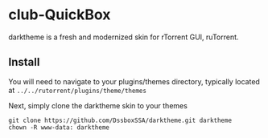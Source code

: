 # club-QuickBox
darktheme is a fresh and modernized skin for rTorrent GUI, ruTorrent.

## Install

You will need to navigate to your plugins/themes directory, typically located at ```../../rutorrent/plugins/theme/themes```

Next, simply clone the darktheme skin to your themes
```
git clone https://github.com/DssboxSSA/darktheme.git darktheme
chown -R www-data: darktheme
```
